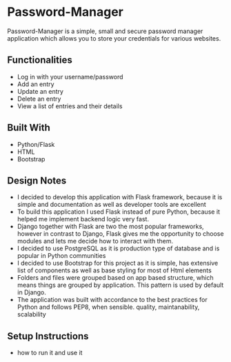 # Password-Manager

Password-Manager is a simple, small and secure password manager application which allows you to store your credentials for various websites.

## Functionalities
* Log in with your username/password
* Add an entry
* Update an entry
* Delete an entry
* View a list of entries and their details

## Built With
* Python/Flask
* HTML
* Bootstrap

## Design Notes
* I decided to develop this application with Flask framework, because it is simple and documentation as well as developer tools are excellent
* To build this application I used Flask instead of pure Python, because it helped me implement backend logic very fast.
* Django together with Flask are two the most popular frameworks, however in contrast to Django, Flask gives me the opportunity to choose modules and lets me decide how to interact with them.
* I decided to use PostgreSQL as it is production type of database and is popular in Python communities
* I decided to use Bootstrap for this project as it is simple, has extensive list of components as well as base styling for most of Html elements
* Folders and files were grouped based on app based structure, which means things are grouped by application. This pattern is used by default in Django.
* The application was built with accordance to the best practices for Python and follows PEP8, when sensible.
quality, maintanability, scalability

## Setup Instructions
* how to run it and use it


